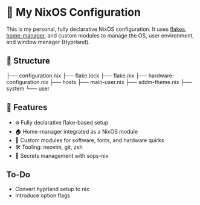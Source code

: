 # 🐧 My NixOS Configuration

This is my personal, fully declarative NixOS configuration. It uses [flakes](https://nixos.wiki/wiki/Flakes), [home-manager](https://github.com/nix-community/home-manager), and custom modules to manage the OS, user environment, and window manager (Hyprland).

## 🧩 Structure
├── configuration.nix
├── flake.lock
├── flake.nix
├── hardware-configuration.nix
├── hosts
├── main-user.nix
├── sddm-theme.nix
├── system
└── user

## 🚀 Features

- ❄️ Fully declarative flake-based setup
- 🏠 Home-manager integrated as a NixOS module
- 🧠 Custom modules for software, fonts, and hardware quirks
- 🛠️ Tooling: neovim, git, zsh
- 🔐 Secrets management with sops-nix

## To-Do

- Convert hyprland setup to nix
- Introduce option flags

